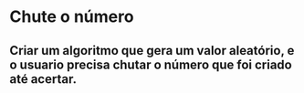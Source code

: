 # Chute o número

## Criar um algoritmo que gera um valor aleatório, e o usuario precisa chutar o número que foi criado até acertar.